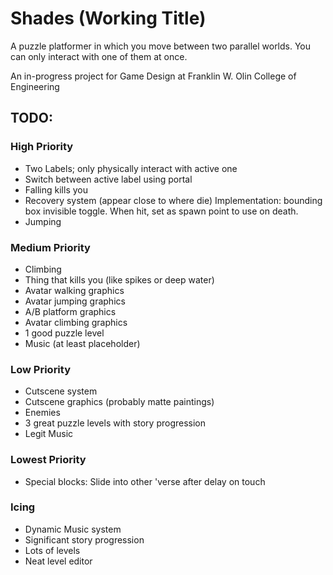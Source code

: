 # Shades (Working Title)
A puzzle platformer in which you move between two parallel worlds. You can only interact with one of them at once.

An in-progress project for Game Design at Franklin W. Olin College of Engineering

## TODO:
### High Priority
* Two Labels; only physically interact with active one
* Switch between active label using portal
* Falling kills you
* Recovery system (appear close to where die)
    Implementation: bounding box invisible toggle. When hit, set as spawn point to use on death.
* Jumping

### Medium Priority
* Climbing
* Thing that kills you (like spikes or deep water)
* Avatar walking graphics
* Avatar jumping graphics
* A/B platform graphics
* Avatar climbing graphics
* 1 good puzzle level
* Music (at least placeholder)

### Low Priority
* Cutscene system
* Cutscene graphics (probably matte paintings)
* Enemies
* 3 great puzzle levels with story progression
* Legit Music

### Lowest Priority
* Special blocks:
    Slide into other 'verse after delay on touch

### Icing
* Dynamic Music system
* Significant story progression
* Lots of levels
* Neat level editor
